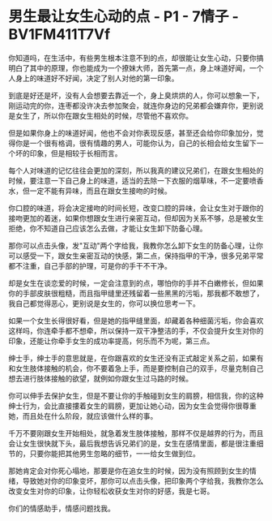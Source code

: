 # 男生最让女生心动的点 - P1 - 7情子 - BV1FM411T7Vf

你知道吗，在生活中，有些男生根本注意不到的点，却很能让女生心动，只要你搞明白了其中的原理，你也能成为一个撩妹大师，首先第一点，身上味道好闻，一个人身上的味道好不好闻，决定了别人对他的第一印象。

到底是好还是坏，没有人会想要去靠近一个，身上臭烘烘的人，你可以想象一下，刚运动完的你，连枣都没许决去参加聚会，就连你身边的兄弟都会嫌弃你，更别说是女生了，所以你在跟女生相处的时候，尽管他不喜欢你。

但是如果你身上的味道好闻，他也不会对你表现反感，甚至还会给你印象加分，觉得你是一个很有格调，很有情趣的男人，可能你认为，自己的长相会给女生留下一个坏的印象，但是相较于长相而言。

每个人对味道的记忆往往会更加的深刻，所以我真的建议兄弟们，在跟女生相处的时候，要注意一下自己身上的味道，适当的去除一下衣服的烟草味，不一定要喷香水，但一定不能有异味，而且在跟女生接吻的时候。

你口腔的味道，将会决定接吻的时间长短，改变口腔的异味，会让女生对于跟你的接吻更加的着迷，如果你想跟女生进行亲密互动，但却因为关系不够，总是被女生拒绝，你不知道自己应该怎么去做，才能让女生卸下防备心理。

那你可以点击头像，发"互动"两个字给我，我教你怎么卸下女生的防备心理，让你可以感受一下，跟女生亲密互动的快感，第二点，保持指甲的干净，很多兄弟平常都不注重，自己手部的护理，可是你的手干不干净。

却是女生在谈恋爱的时候，一定会注意到的点，哪怕你的手并不白嫩修长，但如果你的手部皮肤很粗糙，而且指甲缝里还残留着一些黑黑的污垢，那我都不敢想了，我自己都觉得恶心，更别说是女生的，你可以换位思考一下。

如果一个女生长得很好看，但是她的指甲缝里面，却藏着各种细菌污垢，你会喜欢这样吗，你连牵手都不想牵，所以保持一双干净整洁的手，不仅会提升女生对你的印象，还能让你牵手女生的成功率提高，何乐而不为呢，第三点。

绅士手，绅士手的意思就是，在你跟喜欢的女生还没有正式敲定关系之前，如果有和女生肢体接触的机会，你不要着急上手，而是要控制自己的双手，尽量克制自己想去进行肢体接触的欲望，就例如你跟女生过马路的时候。

你可以伸手去保护女生，但是不要让你的手触碰到女生的肩膀，相信我，你的这种绅士行为，会比直接摟着女生的肩膀，更加让她心动，因为女生会觉得你很尊重她，而且处在什么阶段，就应该做什么样的事。

千万不要刚跟女生开始相处，就急着发生肢体接触，那样不仅是越界的行为，而且会让女生很快就下头，最后我想告诉兄弟们的是，女生在感情里面，都是很注重细节的，只要你能把其他男生忽略的细节，一一给女生做到位。

那她肯定会对你死心塌地，那要是你在追女生的时候，因为没有照顾到女生的情绪，导致她对你的印象变坏，那你可以点击头像，把印象两个字给我，我教你怎么改变女生对你的印象，让你轻松收获女生对你的好感，我是七哥。

你们的情感助手，情感问题找我。